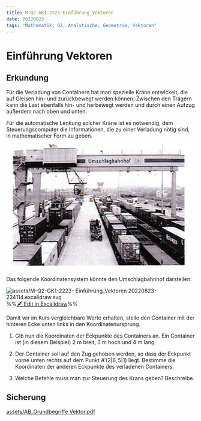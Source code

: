 ```yaml
---
title: M-Q2-GK1-2223-Einführung_Vektoren
date: 20220823
tags: "Mathematik, Q2, Analytische, Geometrie, Vektoren"
---
```


# Einführung Vektoren

## Erkundung

Für die Verladung von Containern hat man spezielle Kräne entwickelt, die auf Gleisen hin- und zurückbewegt werden können. Zwischen den Trägern kann die Last ebenfalls hin- und herbewegt werden und durch einen Aufzug außerdem nach oben und unten.

Für die automatische Lenkung solcher Kräne ist es notwendig, dem Steuerungscomputer die Informationen, die zu einer Verladung nötig sind, in mathematischer Form zu geben.

![assets/Pasted image 20220823221611.png](assets/Pasted%20image%2020220823221611.png)

Das folgende Koordinatensystem könnte den Umschlagbahnhof darstellen:

![assets/M-Q2-GK1-2223- Einführung_Vektoren 20220823-224114.excalidraw.svg](assets/M-Q2-GK1-2223-%20Einf%C3%BChrung_Vektoren%2020220823-224114.excalidraw.svg)
%%[🖋 Edit in Excalidraw](assets/M-Q2-GK1-2223-%20Einf%C3%BChrung_Vektoren%2020220823-224114.excalidraw.md)%%

Damit wir im Kurs vergleichbare Werte erhalten, stelle den Container mit der hinteren Ecke unten links in den Koordinatenursprung. 

1. Gib nun die Koordinaten der Eckpunkte des Containers an. Ein Container ist (in diesem Beispiel) 2 m breit, 3 m hoch und 4 m lang.

1. Der Container soll auf den Zug gehoben werden, so dass der Eckpunkt vorne unten rechts auf dem Punkt $A'(2|6,5|1)$ liegt. Bestimme die Koordinaten der anderen Eckpunkte des verladenen Containers.

1. Welche Befehle muss man zur Steuerung des Krans geben? Beschreibe.

## Sicherung

[assets/AB_Grundbegriffe Vektor.pdf](assets/AB_Grundbegriffe%20Vektor.pdf)
